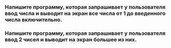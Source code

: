 ### Напишите программу, которая запрашивает у пользователя ввод числа и выводит на экран все числа от 1 до введенного числа включительно.
### Напишите программу, которая запрашивает у пользователя ввод 2 чисел и выводит на экран большее из них.
 





















































